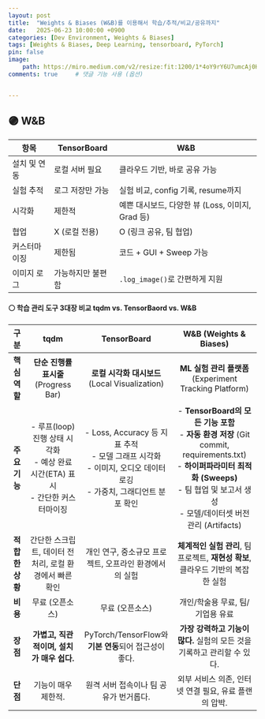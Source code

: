 ```yaml
---
layout: post
title:  "Weights & Biases (W&B)를 이용해서 학습/추적/비교/공유까지"
date:   2025-06-23 10:00:00 +0900
categories: [Dev Environment, Weights & Biases]
tags: [Weights & Biases, Deep Learning, tensorboard, PyTorch]
pin: false
image:
    path: https://miro.medium.com/v2/resize:fit:1200/1*4oY9rY6U7umcAj0HS61xzg.png
comments: true     # 댓글 기능 사용 (옵션)


---
```

## 🟣 W&B

| 항목      | TensorBoard | W\&B                               |
| ------- | ----------- | ---------------------------------- |
| 설치 및 연동 | 로컬 서버 필요    | 클라우드 기반, 바로 공유 가능                  |
| 실험 추적   | 로그 저장만 가능   | 실험 비교, config 기록, resume까지         |
| 시각화     | 제한적         | 예쁜 대시보드, 다양한 뷰 (Loss, 이미지, Grad 등) |
| 협업      | X (로컬 전용)   | O (링크 공유, 팀 협업)                    |
| 커스터마이징  | 제한됨         | 코드 + GUI + Sweep 가능                |
| 이미지 로그  | 가능하지만 불편함   | `.log_image()`로 간편하게 지원            |


#### ⚪ 학습 관리 도구 3대장 비교 tqdm vs. TensorBaord vs. W&B

| 구분 | tqdm | TensorBoard | W&B (Weights & Biases) |
|:---:|:---:|:---:|:---:|
| **핵심 역할** | **단순 진행률 표시줄** (Progress Bar) | **로컬 시각화 대시보드** (Local Visualization) | **ML 실험 관리 플랫폼** (Experiment Tracking Platform) |
| **주요 기능** | - 루프(loop) 진행 상태 시각화<br>- 예상 완료 시간(ETA) 표시<br>- 간단한 커스터마이징 | - Loss, Accuracy 등 지표 추적<br>- 모델 그래프 시각화<br>- 이미지, 오디오 데이터 로깅<br>- 가중치, 그래디언트 분포 확인 | - **TensorBoard의 모든 기능 포함**<br>- **자동 환경 저장** (Git commit, requirements.txt)<br>- **하이퍼파라미터 최적화 (Sweeps)**<br>- 팀 협업 및 보고서 생성<br>- 모델/데이터셋 버전 관리 (Artifacts) |
| **적합한 상황** | 간단한 스크립트, 데이터 전처리, 로컬 환경에서 빠른 확인 | 개인 연구, 중소규모 프로젝트, 오프라인 환경에서의 실험 | **체계적인 실험 관리**, 팀 프로젝트, **재현성 확보**, 클라우드 기반의 복잡한 실험 |
| **비용** | 무료 (오픈소스) | 무료 (오픈소스) | 개인/학술용 무료, 팀/기업용 유료 |
| **장점** | **가볍고, 직관적이며, 설치가 매우 쉽다.** | PyTorch/TensorFlow와 **기본 연동**되어 접근성이 좋다. | **가장 강력하고 기능이 많다.** 실험의 모든 것을 기록하고 관리할 수 있다. |
| **단점** | 기능이 매우 제한적. | 원격 서버 접속이나 팀 공유가 번거롭다. | 외부 서비스 의존, 인터넷 연결 필요, 유료 플랜의 압박. |